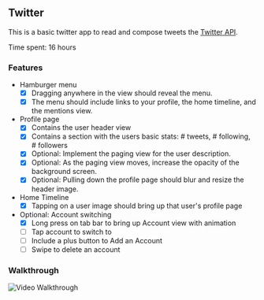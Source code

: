 ## Twitter

This is a basic twitter app to read and compose tweets the [Twitter API](https://apps.twitter.com/).

Time spent: 16 hours

### Features

- Hamburger menu
   - [x] Dragging anywhere in the view should reveal the menu.
   - [x] The menu should include links to your profile, the home timeline, and the mentions view.
- Profile page
   - [x] Contains the user header view
   - [x] Contains a section with the users basic stats: # tweets, # following, # followers
   - [x] Optional: Implement the paging view for the user description.
   - [x] Optional: As the paging view moves, increase the opacity of the background screen.
   - [x] Optional: Pulling down the profile page should blur and resize the header image.
- Home Timeline
   - [x] Tapping on a user image should bring up that user's profile page
- Optional: Account switching
   - [x] Long press on tab bar to bring up Account view with animation
   - [ ] Tap account to switch to
   - [ ] Include a plus button to Add an Account
   - [ ] Swipe to delete an account

### Walkthrough

![Video Walkthrough](twitter2.gif)

